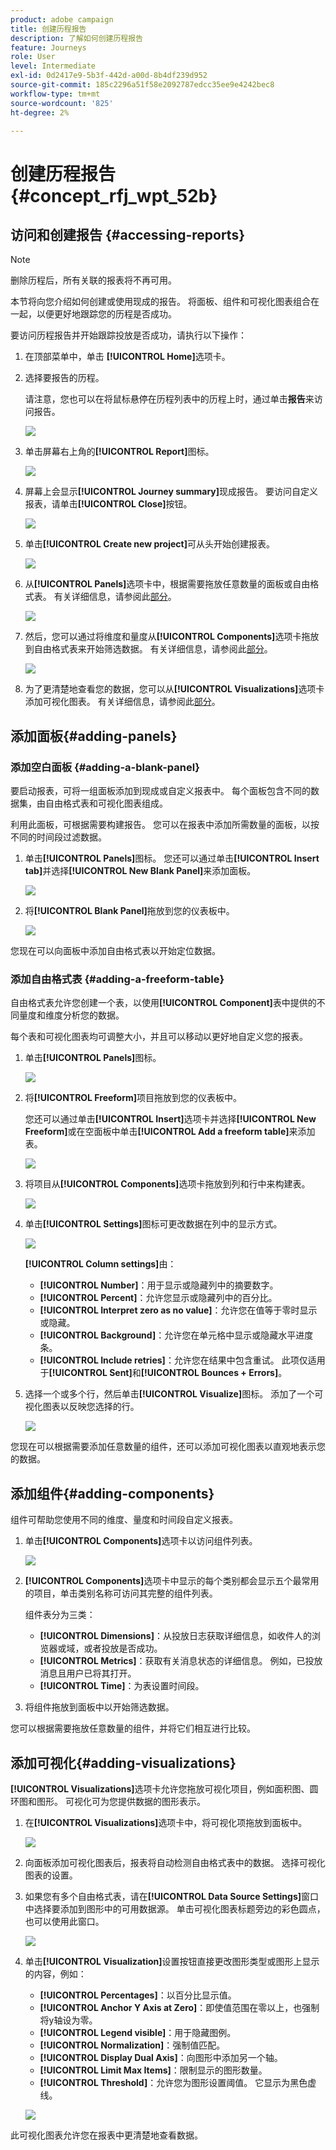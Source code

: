 ```yaml
---
product: adobe campaign
title: 创建历程报告
description: 了解如何创建历程报告
feature: Journeys
role: User
level: Intermediate
exl-id: 0d2417e9-5b3f-442d-a00d-8b4df239d952
source-git-commit: 185c2296a51f58e2092787edcc35ee9e4242bec8
workflow-type: tm+mt
source-wordcount: '825'
ht-degree: 2%

---
```


# 创建历程报告 {#concept_rfj_wpt_52b}

## 访问和创建报告 {#accessing-reports}

>[!NOTE]
>
>删除历程后，所有关联的报表将不再可用。

本节将向您介绍如何创建或使用现成的报告。 将面板、组件和可视化图表组合在一起，以便更好地跟踪您的历程是否成功。

要访问历程报告并开始跟踪投放是否成功，请执行以下操作：

1. 在顶部菜单中，单击 **[!UICONTROL Home]**&#x200B;选项卡。

1. 选择要报告的历程。

   请注意，您也可以在将鼠标悬停在历程列表中的历程上时，通过单击&#x200B;**报告**&#x200B;来访问报告。

   ![](../assets/dynamic_report_journey.png)

1. 单击屏幕右上角的&#x200B;**[!UICONTROL Report]**&#x200B;图标。

   ![](../assets/dynamic_report_journey_2.png)

1. 屏幕上会显示&#x200B;**[!UICONTROL Journey summary]**&#x200B;现成报告。 要访问自定义报表，请单击&#x200B;**[!UICONTROL Close]**&#x200B;按钮。

   ![](../assets/dynamic_report_journey_12.png)

1. 单击&#x200B;**[!UICONTROL Create new project]**&#x200B;可从头开始创建报表。

   ![](../assets/dynamic_report_journey_3.png)

1. 从&#x200B;**[!UICONTROL Panels]**&#x200B;选项卡中，根据需要拖放任意数量的面板或自由格式表。 有关详细信息，请参阅此[部分](#adding-panels)。

   ![](../assets/dynamic_report_journey_4.png)

1. 然后，您可以通过将维度和量度从&#x200B;**[!UICONTROL Components]**&#x200B;选项卡拖放到自由格式表来开始筛选数据。 有关详细信息，请参阅此[部分](#adding-components)。

   ![](../assets/dynamic_report_journey_5.png)

1. 为了更清楚地查看您的数据，您可以从&#x200B;**[!UICONTROL Visualizations]**&#x200B;选项卡添加可视化图表。 有关详细信息，请参阅此[部分](#adding-visualizations)。

## 添加面板{#adding-panels}

### 添加空白面板 {#adding-a-blank-panel}

要启动报表，可将一组面板添加到现成或自定义报表中。 每个面板包含不同的数据集，由自由格式表和可视化图表组成。

利用此面板，可根据需要构建报告。 您可以在报表中添加所需数量的面板，以按不同的时间段过滤数据。

1. 单击&#x200B;**[!UICONTROL Panels]**&#x200B;图标。 您还可以通过单击&#x200B;**[!UICONTROL Insert tab]**&#x200B;并选择&#x200B;**[!UICONTROL New Blank Panel]**&#x200B;来添加面板。

   ![](../assets/dynamic_report_panel_1.png)

1. 将&#x200B;**[!UICONTROL Blank Panel]**&#x200B;拖放到您的仪表板中。

   ![](../assets/dynamic_report_panel.png)

您现在可以向面板中添加自由格式表以开始定位数据。

### 添加自由格式表 {#adding-a-freeform-table}

自由格式表允许您创建一个表，以使用&#x200B;**[!UICONTROL Component]**&#x200B;表中提供的不同量度和维度分析您的数据。

每个表和可视化图表均可调整大小，并且可以移动以更好地自定义您的报表。

1. 单击&#x200B;**[!UICONTROL Panels]**&#x200B;图标。

   ![](../assets/dynamic_report_panel_1.png)

1. 将&#x200B;**[!UICONTROL Freeform]**&#x200B;项目拖放到您的仪表板中。

   您还可以通过单击&#x200B;**[!UICONTROL Insert]**&#x200B;选项卡并选择&#x200B;**[!UICONTROL New Freeform]**&#x200B;或在空面板中单击&#x200B;**[!UICONTROL Add a freeform table]**&#x200B;来添加表。

   ![](../assets/dynamic_report_panel_2.png)

1. 将项目从&#x200B;**[!UICONTROL Components]**&#x200B;选项卡拖放到列和行中来构建表。

   ![](../assets/dynamic_report_freeform_3.png)

1. 单击&#x200B;**[!UICONTROL Settings]**&#x200B;图标可更改数据在列中的显示方式。

   ![](../assets/dynamic_report_freeform_4.png)

   **[!UICONTROL Column settings]**&#x200B;由：

   * **[!UICONTROL Number]**：用于显示或隐藏列中的摘要数字。
   * **[!UICONTROL Percent]**：允许您显示或隐藏列中的百分比。
   * **[!UICONTROL Interpret zero as no value]**：允许您在值等于零时显示或隐藏。
   * **[!UICONTROL Background]**：允许您在单元格中显示或隐藏水平进度条。
   * **[!UICONTROL Include retries]**：允许您在结果中包含重试。 此项仅适用于&#x200B;**[!UICONTROL Sent]**&#x200B;和&#x200B;**[!UICONTROL Bounces + Errors]**。

1. 选择一个或多个行，然后单击&#x200B;**[!UICONTROL Visualize]**&#x200B;图标。 添加了一个可视化图表以反映您选择的行。

   ![](../assets/dynamic_report_freeform_5.png)

您现在可以根据需要添加任意数量的组件，还可以添加可视化图表以直观地表示您的数据。

## 添加组件{#adding-components}

组件可帮助您使用不同的维度、量度和时间段自定义报表。

1. 单击&#x200B;**[!UICONTROL Components]**&#x200B;选项卡以访问组件列表。

   ![](../assets/dynamic_report_components.png)

1. **[!UICONTROL Components]**&#x200B;选项卡中显示的每个类别都会显示五个最常用的项目，单击类别名称可访问其完整的组件列表。

   组件表分为三类：

   * **[!UICONTROL Dimensions]**：从投放日志获取详细信息，如收件人的浏览器或域，或者投放是否成功。
   * **[!UICONTROL Metrics]**：获取有关消息状态的详细信息。 例如，已投放消息且用户已将其打开。
   * **[!UICONTROL Time]**：为表设置时间段。

1. 将组件拖放到面板中以开始筛选数据。

您可以根据需要拖放任意数量的组件，并将它们相互进行比较。

## 添加可视化{#adding-visualizations}

**[!UICONTROL Visualizations]**&#x200B;选项卡允许您拖放可视化项目，例如面积图、圆环图和图形。 可视化可为您提供数据的图形表示。

1. 在&#x200B;**[!UICONTROL Visualizations]**&#x200B;选项卡中，将可视化项拖放到面板中。

   ![](../assets/dynamic_report_visualization_1.png)

1. 向面板添加可视化图表后，报表将自动检测自由格式表中的数据。 选择可视化图表的设置。
1. 如果您有多个自由格式表，请在&#x200B;**[!UICONTROL Data Source Settings]**&#x200B;窗口中选择要添加到图形中的可用数据源。 单击可视化图表标题旁边的彩色圆点，也可以使用此窗口。

   ![](../assets/dynamic_report_visualization_2.png)

1. 单击&#x200B;**[!UICONTROL Visualization]**&#x200B;设置按钮直接更改图形类型或图形上显示的内容，例如：

   * **[!UICONTROL Percentages]**：以百分比显示值。
   * **[!UICONTROL Anchor Y Axis at Zero]**：即使值范围在零以上，也强制将y轴设为零。
   * **[!UICONTROL Legend visible]**：用于隐藏图例。
   * **[!UICONTROL Normalization]**：强制值匹配。
   * **[!UICONTROL Display Dual Axis]**：向图形中添加另一个轴。
   * **[!UICONTROL Limit Max Items]**：限制显示的图形数量。
   * **[!UICONTROL Threshold]**：允许您为图形设置阈值。 它显示为黑色虚线。

   ![](../assets/dynamic_report_visualization_3.png)

此可视化图表允许您在报表中更清楚地查看数据。
